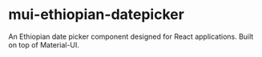 # mui-ethiopian-datepicker
An Ethiopian date picker component designed for React applications. Built on top of Material-UI.
